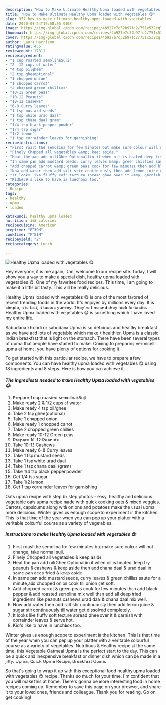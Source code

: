 ```yaml
---
description: "How to Make Ultimate Healthy Upma loaded with vegetables 😋"
title: "How to Make Ultimate Healthy Upma loaded with vegetables 😋"
slug: 357-how-to-make-ultimate-healthy-upma-loaded-with-vegetables
date: 2020-09-24T19:58:55.980Z
image: https://img-global.cpcdn.com/recipes/4b927e7c32b97fc2/751x532cq70/healthy-upma-loaded-with-vegetables-😋-recipe-main-photo.jpg
thumbnail: https://img-global.cpcdn.com/recipes/4b927e7c32b97fc2/751x532cq70/healthy-upma-loaded-with-vegetables-😋-recipe-main-photo.jpg
cover: https://img-global.cpcdn.com/recipes/4b927e7c32b97fc2/751x532cq70/healthy-upma-loaded-with-vegetables-😋-recipe-main-photo.jpg
author: Laura Harrison
ratingvalue: 4.6
reviewcount: 17811
recipeingredient:
- "1 cup roasted semolinaSuji"
- "2  12 cups of water"
- "4 tsp oilghee"
- "2 tsp gheeoptional"
- "1 chopped onion"
- "1 chopped carrot"
- "2 chopped green chillies"
- "10-12 Green peas"
- "10-12 Peanuts"
- "10-12 Cashews"
- "6-8 Curry leaves"
- "1 tsp mustard seeds"
- "1 tsp white urad daal"
- "1 tsp chana daal gram"
- "1/4 tsp black pepper powder"
- "1/4 tsp sugar"
- "1/2 lemon"
- "1 tsp corrainder leaves for garnishing"
recipeinstructions:
- "First roast the semolina for few minutes but make sure colour will not change, take normal suji."
- "Finely Chopped all vegetables &amp; keep aside."
- "Heat the pan add oil(Ghee Optional)in it when oil is heated deep fry peanuts &amp; cashews &amp; keep aside then add chana daal &amp; urad daal in same pan deep fried &amp; keep aside."
- "In same pan add mustard seeds, curry leaves &amp; green chillies saute for a minute,add chopped onion cook till onion get soft."
- "Add chopped carrot &amp; green peas cook for few minutes then add black pepper &amp; add roasted semolina mix well then add all deep fried ingredients like peanuts,cashews,urad daal &amp; chana daal mix well."
- "Now add water then add salt stir continuously then add lemon juice &amp; sugar stir continuously till water get dissolved completely."
- "It looks like fluffy soft texture spread ghee over it &amp; garnish with corrainder leaves &amp; serve hot."
- "Kid&#39;s like to have in lunchbox too."
categories:
- Recipe
tags:
- healthy
- upma
- loaded

katakunci: healthy upma loaded 
nutrition: 108 calories
recipecuisine: American
preptime: "PT39M"
cooktime: "PT51M"
recipeyield: "2"
recipecategory: Lunch

---
```



![Healthy Upma loaded with vegetables 😋](https://img-global.cpcdn.com/recipes/4b927e7c32b97fc2/751x532cq70/healthy-upma-loaded-with-vegetables-😋-recipe-main-photo.jpg)

Hey everyone, it is me again, Dan, welcome to our recipe site. Today, I will show you a way to make a special dish, healthy upma loaded with vegetables 😋. One of my favorites food recipes. This time, I am going to make it a little bit tasty. This will be really delicious.

Healthy Upma loaded with vegetables 😋 is one of the most favored of recent trending foods in the world. It's enjoyed by millions every day. It is simple, it is fast, it tastes yummy. They're fine and they look fantastic. Healthy Upma loaded with vegetables 😋 is something which I have loved my entire life.

Sabudana khichdi or sabudana Upma is so delicious and healthy breakfast as we have add lots of vegetable which make it healthier. Upma is a classic Indian breakfast that is light on the stomach. There have been several types of upma that people have started to make. Coming to preparing vermicelli upma at home, you have plenty of options for cooking it.


To get started with this particular recipe, we have to prepare a few components. You can have healthy upma loaded with vegetables 😋 using 18 ingredients and 8 steps. Here is how you can achieve it.

<!--inarticleads1-->

##### The ingredients needed to make Healthy Upma loaded with vegetables 😋:

1. Prepare 1 cup roasted semolina/Suji
1. Make ready 2 &amp; 1/2 cups of water
1. Make ready 4 tsp oil/ghee
1. Take 2 tsp ghee(optional)
1. Take 1 chopped onion
1. Make ready 1 chopped carrot
1. Take 2 chopped green chillies
1. Make ready 10-12 Green peas
1. Prepare 10-12 Peanuts
1. Take 10-12 Cashews
1. Make ready 6-8 Curry leaves
1. Take 1 tsp mustard seeds
1. Take 1 tsp white urad daal
1. Take 1 tsp chana daal (gram)
1. Take 1/4 tsp black pepper powder
1. Get 1/4 tsp sugar
1. Take 1/2 lemon
1. Get 1 tsp corrainder leaves for garnishing


Oats upma recipe with step by step photos - easy, healthy and delicious vegetable oats upma recipe made with quick cooking oats &amp; mixed veggies. Carrots, capsicums along with onions and potatoes make the usual upma more delicious. Winter gives us enough scope to experiment in the kitchen. This is that time of the year when you can pep up your platter with a veritable colourful course as a variety of vegetables. 

<!--inarticleads2-->

##### Instructions to make Healthy Upma loaded with vegetables 😋:

1. First roast the semolina for few minutes but make sure colour will not change, take normal suji.
1. Finely Chopped all vegetables &amp; keep aside.
1. Heat the pan add oil(Ghee Optional)in it when oil is heated deep fry peanuts &amp; cashews &amp; keep aside then add chana daal &amp; urad daal in same pan deep fried &amp; keep aside.
1. In same pan add mustard seeds, curry leaves &amp; green chillies saute for a minute,add chopped onion cook till onion get soft.
1. Add chopped carrot &amp; green peas cook for few minutes then add black pepper &amp; add roasted semolina mix well then add all deep fried ingredients like peanuts,cashews,urad daal &amp; chana daal mix well.
1. Now add water then add salt stir continuously then add lemon juice &amp; sugar stir continuously till water get dissolved completely.
1. It looks like fluffy soft texture spread ghee over it &amp; garnish with corrainder leaves &amp; serve hot.
1. Kid&#39;s like to have in lunchbox too.


Winter gives us enough scope to experiment in the kitchen. This is that time of the year when you can pep up your platter with a veritable colourful course as a variety of vegetables. Nutritious &amp; Healthy recipe at the same time, this Vegetable Oatmeal Upma is the perfect start to the day. This can be a quick and inexpensive breakfast or dinner dish which can be made in a jiffy. Upma, Quick Upma Recipe, Breakfast Upma. 

So that's going to wrap it up with this exceptional food healthy upma loaded with vegetables 😋 recipe. Thanks so much for your time. I'm confident that you will make this at home. There's gonna be more interesting food in home recipes coming up. Remember to save this page on your browser, and share it to your loved ones, friends and colleague. Thank you for reading. Go on get cooking!
